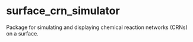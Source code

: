 # surface_crn_simulator
Package for simulating and displaying chemical reaction networks (CRNs) on a surface.
